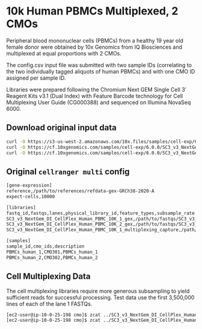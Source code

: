 # 10k Human PBMCs Multiplexed, 2 CMOs

Peripheral blood mononuclear cells (PBMCs) from a healthy 19 year old female donor were obtained by 10x Genomics from IQ Biosciences and multiplexed at equal proportions with 2 CMOs.

The config.csv input file was submitted with two sample IDs (correlating to the two individually tagged aliquots of human PBMCs) and with one CMO ID assigned per sample ID.

Libraries were prepared following the Chromium Next GEM Single Cell 3ʹ Reagent Kits v3.1 (Dual Index) with Feature Barcode technology for Cell Multiplexing User Guide (CG000388) and sequenced on Illumina NovaSeq 6000.

## Download original input data

```bash
curl -O https://s3-us-west-2.amazonaws.com/10x.files/samples/cell-exp/6.0.0/SC3_v3_NextGem_DI_CellPlex_Human_PBMC_10K_Multiplex/SC3_v3_NextGem_DI_CellPlex_Human_PBMC_10K_Multiplex_fastqs.tar
curl -O https://cf.10xgenomics.com/samples/cell-exp/6.0.0/SC3_v3_NextGem_DI_CellPlex_Human_PBMC_10K_Multiplex/SC3_v3_NextGem_DI_CellPlex_Human_PBMC_10K_Multiplex_config.csv
curl -O https://cf.10xgenomics.com/samples/cell-exp/6.0.0/SC3_v3_NextGem_DI_CellPlex_Human_PBMC_10K_Multiplex/SC3_v3_NextGem_DI_CellPlex_Human_PBMC_10K_Multiplex_count_feature_reference.csv
```

## Original `cellranger multi` config

```bash
[gene-expression]
reference,/path/to/references/refdata-gex-GRCh38-2020-A
expect-cells,10000

[libraries]
fastq_id,fastqs,lanes,physical_library_id,feature_types,subsample_rate
SC3_v3_NextGem_DI_CellPlex_Human_PBMC_10K_1_gex,/path/to/fastqs/SC3_v3_NextGem_DI_CellPlex_Human_PBMC_10K/SC3_v3_NextGem_DI_CellPlex_Human_PBMC_10K_1_gex,any,Human_PBMC_10K_gex,gene expression,
SC3_v3_NextGem_DI_CellPlex_Human_PBMC_10K_2_gex,/path/to/fastqs/SC3_v3_NextGem_DI_CellPlex_Human_PBMC_10K/SC3_v3_NextGem_DI_CellPlex_Human_PBMC_10K_2_gex,any,Human_PBMC_10K_gex,gene expression,
SC3_v3_NextGem_DI_CellPlex_Human_PBMC_10K_1_multiplexing_capture,/path/to/fastqs/SC3_v3_NextGem_DI_CellPlex_Human_PBMC_10K/SC3_v3_NextGem_DI_CellPlex_Human_PBMC_10K_1_multiplexing_capture,any,Human_PBMC_10K_mult_capture,Multiplexing Capture,

[samples]
sample_id,cmo_ids,description
PBMCs_human_1,CMO301,PBMCs_human_1
PBMCs_human_2,CMO302,PBMCs_human_2
```

## Cell Multiplexing Data 

The cell multiplexing libraries require more generous subsampling to yield sufficient reads for successful processing. 
Test data use the first 3,500,000 lines of each of the lane 1 FASTQs.

```bash
[ec2-user@ip-10-0-25-198 cmo]$ zcat ../SC3_v3_NextGem_DI_CellPlex_Human_PBMC_10K/SC3_v3_NextGem_DI_CellPlex_Human_PBMC_10K_1_multiplexing_capture/SC3_v3_NextGem_DI_CellPlex_Human_PBMC_10K_1_multiplexing_capture_S1_L001_R1_001.fastq.gz | head -n 3500000 | gzip -c > subsampled_SC3_v3_NextGem_DI_CellPlex_Human_PBMC_10K_1_multiplexing_capture_S1_L001_R1_001.fastq.gz
[ec2-user@ip-10-0-25-198 cmo]$ zcat ../SC3_v3_NextGem_DI_CellPlex_Human_PBMC_10K/SC3_v3_NextGem_DI_CellPlex_Human_PBMC_10K_1_multiplexing_capture/SC3_v3_NextGem_DI_CellPlex_Human_PBMC_10K_1_multiplexing_capture_S1_L001_R2_001.fastq.gz | head -n 3500000 | gzip -c > subsampled_SC3_v3_NextGem_DI_CellPlex_Human_PBMC_10K_1_multiplexing_capture_S1_L001_R2_001.fastq.gz
```
